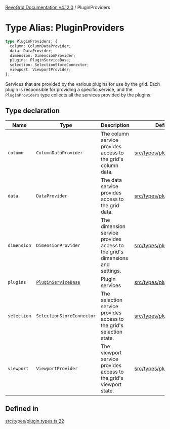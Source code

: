 [RevoGrid Documentation v4.12.0](README.md) / PluginProviders

# Type Alias: PluginProviders

```ts
type PluginProviders: {
  column: ColumnDataProvider;
  data: DataProvider;
  dimension: DimensionProvider;
  plugins: PluginServiceBase;
  selection: SelectionStoreConnector;
  viewport: ViewportProvider;
};
```

Services that are provided by the various plugins for use by the grid. Each plugin
is responsible for providing a specific service, and the `PluginProviders` type collects all the services provided
by the plugins.

## Type declaration

| Name | Type | Description | Defined in |
| ------ | ------ | ------ | ------ |
| `column` | `ColumnDataProvider` | The column service provides access to the grid's column data. | [src/types/plugin.types.ts:38](https://github.com/revolist/revogrid/blob/282605c6faa8e6a115a4a8c5b8668e14fed605a0/src/types/plugin.types.ts#L38) |
| `data` | `DataProvider` | The data service provides access to the grid data. | [src/types/plugin.types.ts:26](https://github.com/revolist/revogrid/blob/282605c6faa8e6a115a4a8c5b8668e14fed605a0/src/types/plugin.types.ts#L26) |
| `dimension` | `DimensionProvider` | The dimension service provides access to the grid's dimensions and settings. | [src/types/plugin.types.ts:30](https://github.com/revolist/revogrid/blob/282605c6faa8e6a115a4a8c5b8668e14fed605a0/src/types/plugin.types.ts#L30) |
| `plugins` | [`PluginServiceBase`](Interface.PluginServiceBase.md) | Plugin services | [src/types/plugin.types.ts:48](https://github.com/revolist/revogrid/blob/282605c6faa8e6a115a4a8c5b8668e14fed605a0/src/types/plugin.types.ts#L48) |
| `selection` | `SelectionStoreConnector` | The selection service provides access to the grid's selection state. | [src/types/plugin.types.ts:34](https://github.com/revolist/revogrid/blob/282605c6faa8e6a115a4a8c5b8668e14fed605a0/src/types/plugin.types.ts#L34) |
| `viewport` | `ViewportProvider` | The viewport service provides access to the grid's viewport state. | [src/types/plugin.types.ts:42](https://github.com/revolist/revogrid/blob/282605c6faa8e6a115a4a8c5b8668e14fed605a0/src/types/plugin.types.ts#L42) |

## Defined in

[src/types/plugin.types.ts:22](https://github.com/revolist/revogrid/blob/282605c6faa8e6a115a4a8c5b8668e14fed605a0/src/types/plugin.types.ts#L22)

